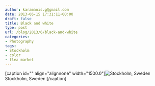 ```yaml
---
author: karamanis.g@gmail.com
date: 2013-06-15 17:31:11+00:00
draft: false
title: Black and white
type: post
url: /blog/2013/6/black-and-white
categories:
- Photography
tags:
- Stockholm
- color
- flea market
---
```


[caption id="" align="alignnone" width="1500.0"]![ Stockholm, Sweden ](/images/2013-06-15-20136black-and-white/20130601-R0010482.jpg)
 Stockholm, Sweden [/caption]
